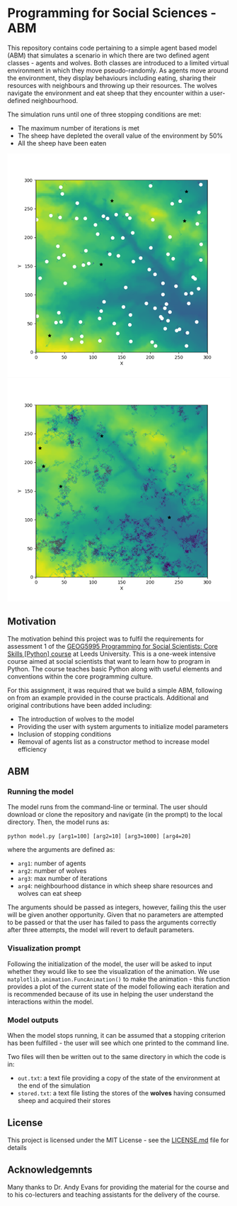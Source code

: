 # Programming for Social Sciences - ABM

This repository contains code pertaining to a simple agent based model (ABM) that simulates a scenario in which there are two defined agent classes - agents and wolves. Both classes are introduced to a limited virtual environment in which they move pseudo-randomly. As agents move around the environment, they display behaviours including eating, sharing their resources with neighbours and throwing up their resources. The wolves navigate the environment and eat sheep that they encounter within a user-defined neighbourhood. 

The simulation runs until one of three stopping conditions are met:

* The maximum number of iterations is met
* The sheep have depleted the overall value of the environment by 50%
* All the sheep have been eaten

![alt-text-1](python/figs/env_1_iteration.png "Environment at initialization") ![alt-text-2](python/figs/env_final.png "Environment after 1000 iterations")

## Motivation

The motivation behind this project was to fulfil the requirements for assessment 1 of the [GEOG5995 Programming for Social Scientists: Core Skills [Python] course](http://www.geog.leeds.ac.uk/courses/computing/study/core-python-phd/ "GEOG5995") at Leeds University. This is a one-week intensive course aimed at social scientists that want to learn how to program in Python. The course teaches basic Python along with useful elements and conventions within the core programming culture. 

For this assignment, it was required that we build a simple ABM, following on from an example provided in the course practicals. Additional and original contributions have been added including:

* The introduction of wolves to the model
* Providing the user with system arguments to initialize model parameters
* Inclusion of stopping conditions
* Removal of agents list as a constructor method to increase model efficiency



## ABM

### Running the model

The model runs from the command-line or terminal. The user should download or clone the repository and navigate (in the prompt) to the local directory. Then, the model runs as:

```python model.py [arg1=100] [arg2=10] [arg3=1000] [arg4=20]```

where the arguments are defined as:

* ```arg1```: number of agents
* ```arg2```: number of wolves
* ```arg3```: max number of iterations
* ```arg4```: neighbourhood distance in which sheep share resources and wolves can eat sheep

The arguments should be passed as integers, however, failing this the user will be given another opportunity. Given that no parameters are attempted to be passed or that the user has failed to pass the arguments correctly after three attempts, the model will revert to default parameters.

### Visualization prompt

Following the initialization of the model, the user will be asked to input whether they would like to see the visualization of the animation. We use ```matplotlib.animation.FuncAnimation()``` to make the animation - this function provides a plot of the current state of the model following each iteration and is recommended because of its use in helping the user understand the interactions within the model.

### Model outputs

When the model stops running, it can be assumed that a stopping criterion has been fulfilled - the user will see which one printed to the command line. 

Two files will then be written out to the same directory in which the code is in:

* ```out.txt```: a text file providing a copy of the state of the environment at the end of the simulation
* ```stored.txt```: a text file listing the stores of the **wolves** having consumed sheep and acquired their stores

## License

This project is licensed under the MIT License - see the [LICENSE.md](LICENSE.md) file for details

## Acknowledgemnts

Many thanks to Dr. Andy Evans for providing the material for the course and to his co-lecturers and teaching assistants for the delivery of the course. 

